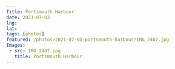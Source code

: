 ```yaml
---
Title: Portsmouth Harbour
date: 2021-07-03
lng:
lat:
tags: [photos]
featured: /photos/2021-07-03-portsmouth-harbour/IMG_2407.jpg
Images:
 - src: IMG_2407.jpg
   title: Portsmouth Harbour
---
```

